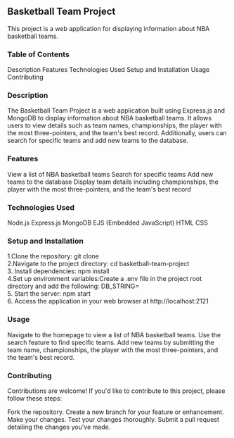 ## Basketball Team Project
This project is a web application for displaying information about NBA basketball teams.

### Table of Contents
Description
Features
Technologies Used
Setup and Installation
Usage
Contributing


### Description
The Basketball Team Project is a web application built using Express.js and MongoDB to display information about NBA basketball teams. It allows users to view details such as team names, championships, the player with the most three-pointers, and the team's best record. 
Additionally, users can search for specific teams and add new teams to the database.

### Features
View a list of NBA basketball teams
Search for specific teams
Add new teams to the database
Display team details including championships, the player with the most three-pointers, and the team's best record

### Technologies Used
Node.js
Express.js
MongoDB
EJS (Embedded JavaScript)
HTML
CSS

### Setup and Installation
1.Clone the repository:
git clone <repository-url>
<br>
2.Navigate to the project directory:
cd basketball-team-project
<br>
3. Install dependencies:
npm install
<br>
4.Set up environment variables:Create a .env file in the project root directory and add the following:
DB_STRING=<your-mongodb-connection-string>
<br>
5. Start the server:
npm start
<br>
6. Access the application in your web browser at http://localhost:2121

### Usage
Navigate to the homepage to view a list of NBA basketball teams.
Use the search feature to find specific teams.
Add new teams by submitting the team name, championships, the player with the most three-pointers, and the team's best record.

### Contributing
Contributions are welcome! If you'd like to contribute to this project, please follow these steps:

Fork the repository.
Create a new branch for your feature or enhancement.
Make your changes.
Test your changes thoroughly.
Submit a pull request detailing the changes you've made.
